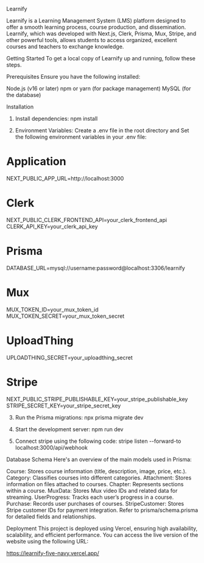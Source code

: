 Learnify

Learnify is a Learning Management System (LMS) platform designed to offer a smooth learning process, course production, and dissemination. Learnify, which was developed with Next.js, Clerk, Prisma, Mux, Stripe, and other powerful tools, allows students to access organized, excellent courses and teachers to exchange knowledge.

Getting Started
To get a local copy of Learnify up and running, follow these steps.

Prerequisites
Ensure you have the following installed:

Node.js (v16 or later)
npm or yarn (for package management)
MySQL (for the database)

Installation

1. Install dependencies:
npm install

3. Environment Variables: Create a .env file in the root directory and Set the following environment variables in your .env file:
	
# Application
NEXT_PUBLIC_APP_URL=http://localhost:3000

# Clerk
NEXT_PUBLIC_CLERK_FRONTEND_API=your_clerk_frontend_api
CLERK_API_KEY=your_clerk_api_key

# Prisma
DATABASE_URL=mysql://username:password@localhost:3306/learnify

# Mux
MUX_TOKEN_ID=your_mux_token_id
MUX_TOKEN_SECRET=your_mux_token_secret

# UploadThing
UPLOADTHING_SECRET=your_uploadthing_secret

# Stripe
NEXT_PUBLIC_STRIPE_PUBLISHABLE_KEY=your_stripe_publishable_key
STRIPE_SECRET_KEY=your_stripe_secret_key

	
3. Run the Prisma migrations:
npx prisma migrate dev

4. Start the development server:
npm run dev

5. Connect stripe using the following code:
stripe listen --forward-to localhost:3000/api/webhook 


Database Schema
Here's an overview of the main models used in Prisma:

Course: Stores course information (title, description, image, price, etc.).
Category: Classifies courses into different categories.
Attachment: Stores information on files attached to courses.
Chapter: Represents sections within a course.
MuxData: Stores Mux video IDs and related data for streaming.
UserProgress: Tracks each user’s progress in a course.
Purchase: Records user purchases of courses.
StripeCustomer: Stores Stripe customer IDs for payment integration.
Refer to prisma/schema.prisma for detailed fields and relationships.

Deployment
This project is deployed using Vercel, ensuring high availability, scalability, and efficient performance. You can access the live version of the website using the following URL:

https://learnify-five-navy.vercel.app/

